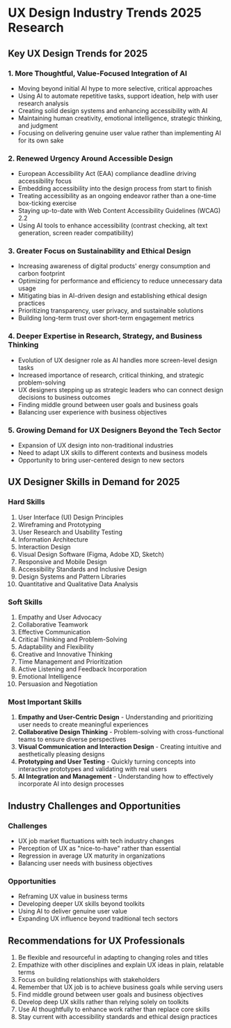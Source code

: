 # UX Design Industry Trends 2025 Research

## Key UX Design Trends for 2025

### 1. More Thoughtful, Value-Focused Integration of AI
- Moving beyond initial AI hype to more selective, critical approaches
- Using AI to automate repetitive tasks, support ideation, help with user research analysis
- Creating solid design systems and enhancing accessibility with AI
- Maintaining human creativity, emotional intelligence, strategic thinking, and judgment
- Focusing on delivering genuine user value rather than implementing AI for its own sake

### 2. Renewed Urgency Around Accessible Design
- European Accessibility Act (EAA) compliance deadline driving accessibility focus
- Embedding accessibility into the design process from start to finish
- Treating accessibility as an ongoing endeavor rather than a one-time box-ticking exercise
- Staying up-to-date with Web Content Accessibility Guidelines (WCAG) 2.2
- Using AI tools to enhance accessibility (contrast checking, alt text generation, screen reader compatibility)

### 3. Greater Focus on Sustainability and Ethical Design
- Increasing awareness of digital products' energy consumption and carbon footprint
- Optimizing for performance and efficiency to reduce unnecessary data usage
- Mitigating bias in AI-driven design and establishing ethical design practices
- Prioritizing transparency, user privacy, and sustainable solutions
- Building long-term trust over short-term engagement metrics

### 4. Deeper Expertise in Research, Strategy, and Business Thinking
- Evolution of UX designer role as AI handles more screen-level design tasks
- Increased importance of research, critical thinking, and strategic problem-solving
- UX designers stepping up as strategic leaders who can connect design decisions to business outcomes
- Finding middle ground between user goals and business goals
- Balancing user experience with business objectives

### 5. Growing Demand for UX Designers Beyond the Tech Sector
- Expansion of UX design into non-traditional industries
- Need to adapt UX skills to different contexts and business models
- Opportunity to bring user-centered design to new sectors

## UX Designer Skills in Demand for 2025

### Hard Skills
1. User Interface (UI) Design Principles
2. Wireframing and Prototyping
3. User Research and Usability Testing
4. Information Architecture
5. Interaction Design
6. Visual Design Software (Figma, Adobe XD, Sketch)
7. Responsive and Mobile Design
8. Accessibility Standards and Inclusive Design
9. Design Systems and Pattern Libraries
10. Quantitative and Qualitative Data Analysis

### Soft Skills
1. Empathy and User Advocacy
2. Collaborative Teamwork
3. Effective Communication
4. Critical Thinking and Problem-Solving
5. Adaptability and Flexibility
6. Creative and Innovative Thinking
7. Time Management and Prioritization
8. Active Listening and Feedback Incorporation
9. Emotional Intelligence
10. Persuasion and Negotiation

### Most Important Skills
1. **Empathy and User-Centric Design** - Understanding and prioritizing user needs to create meaningful experiences
2. **Collaborative Design Thinking** - Problem-solving with cross-functional teams to ensure diverse perspectives
3. **Visual Communication and Interaction Design** - Creating intuitive and aesthetically pleasing designs
4. **Prototyping and User Testing** - Quickly turning concepts into interactive prototypes and validating with real users
5. **AI Integration and Management** - Understanding how to effectively incorporate AI into design processes

## Industry Challenges and Opportunities

### Challenges
- UX job market fluctuations with tech industry changes
- Perception of UX as "nice-to-have" rather than essential
- Regression in average UX maturity in organizations
- Balancing user needs with business objectives

### Opportunities
- Reframing UX value in business terms
- Developing deeper UX skills beyond toolkits
- Using AI to deliver genuine user value
- Expanding UX influence beyond traditional tech sectors

## Recommendations for UX Professionals
1. Be flexible and resourceful in adapting to changing roles and titles
2. Empathize with other disciplines and explain UX ideas in plain, relatable terms
3. Focus on building relationships with stakeholders
4. Remember that UX job is to achieve business goals while serving users
5. Find middle ground between user goals and business objectives
6. Develop deep UX skills rather than relying solely on toolkits
7. Use AI thoughtfully to enhance work rather than replace core skills
8. Stay current with accessibility standards and ethical design practices

